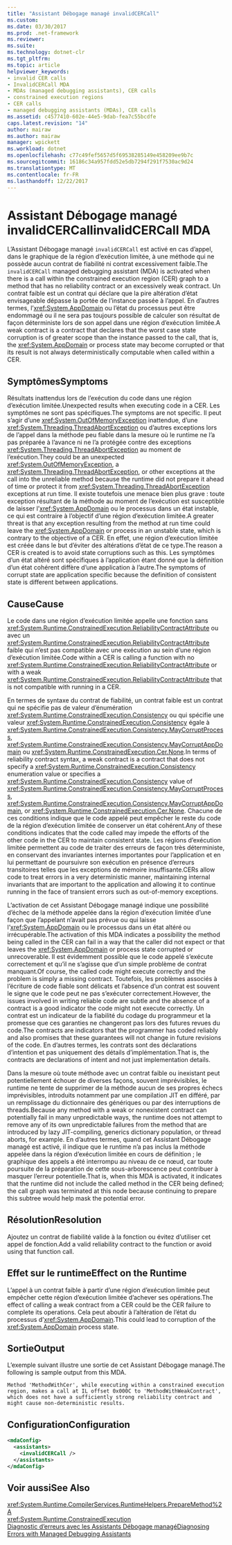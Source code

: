 ```yaml
---
title: "Assistant Débogage managé invalidCERCall"
ms.custom: 
ms.date: 03/30/2017
ms.prod: .net-framework
ms.reviewer: 
ms.suite: 
ms.technology: dotnet-clr
ms.tgt_pltfrm: 
ms.topic: article
helpviewer_keywords:
- invalid CER calls
- InvalidCERCall MDA
- MDAs (managed debugging assistants), CER calls
- constrained execution regions
- CER calls
- managed debugging assistants (MDAs), CER calls
ms.assetid: c4577410-602e-44e5-9dab-fea7c55bcdfe
caps.latest.revision: "14"
author: mairaw
ms.author: mairaw
manager: wpickett
ms.workload: dotnet
ms.openlocfilehash: c77c49fef5657d5f69538285149e458209ee9b7c
ms.sourcegitcommit: 16186c34a957fdd52e5db7294f291f7530ac9d24
ms.translationtype: MT
ms.contentlocale: fr-FR
ms.lasthandoff: 12/22/2017
---
```

# <a name="invalidcercall-mda"></a><span data-ttu-id="c4c64-102">Assistant Débogage managé invalidCERCall</span><span class="sxs-lookup"><span data-stu-id="c4c64-102">invalidCERCall MDA</span></span>
<span data-ttu-id="c4c64-103">L’Assistant Débogage managé `invalidCERCall` est activé en cas d’appel, dans le graphique de la région d’exécution limitée, à une méthode qui ne possède aucun contrat de fiabilité ni contrat excessivement faible.</span><span class="sxs-lookup"><span data-stu-id="c4c64-103">The `invalidCERCall` managed debugging assistant (MDA) is activated when there is a call within the constrained execution region (CER) graph to a method that has no reliability contract or an excessively weak contract.</span></span> <span data-ttu-id="c4c64-104">Un contrat faible est un contrat qui déclare que la pire altération d’état envisageable dépasse la portée de l’instance passée à l’appel. En d’autres termes, l’<xref:System.AppDomain> ou l’état du processus peut être endommagé ou il ne sera pas toujours possible de calculer son résultat de façon déterministe lors de son appel dans une région d’exécution limitée.</span><span class="sxs-lookup"><span data-stu-id="c4c64-104">A weak contract is a contract that declares that the worst case state corruption is of greater scope than the instance passed to the call, that is, the <xref:System.AppDomain> or process state may become corrupted or that its result is not always deterministically computable when called within a CER.</span></span>  
  
## <a name="symptoms"></a><span data-ttu-id="c4c64-105">Symptômes</span><span class="sxs-lookup"><span data-stu-id="c4c64-105">Symptoms</span></span>  
 <span data-ttu-id="c4c64-106">Résultats inattendus lors de l’exécution du code dans une région d’exécution limitée.</span><span class="sxs-lookup"><span data-stu-id="c4c64-106">Unexpected results when executing code in a CER.</span></span> <span data-ttu-id="c4c64-107">Les symptômes ne sont pas spécifiques.</span><span class="sxs-lookup"><span data-stu-id="c4c64-107">The symptoms are not specific.</span></span> <span data-ttu-id="c4c64-108">Il peut s’agir d’une <xref:System.OutOfMemoryException> inattendue, d’une <xref:System.Threading.ThreadAbortException> ou d’autres exceptions lors de l’appel dans la méthode peu fiable dans la mesure où le runtime ne l’a pas préparée à l’avance ni ne l’a protégée contre des exceptions <xref:System.Threading.ThreadAbortException> au moment de l’exécution.</span><span class="sxs-lookup"><span data-stu-id="c4c64-108">They could be an unexpected <xref:System.OutOfMemoryException>, a <xref:System.Threading.ThreadAbortException>, or other exceptions at the call into the unreliable method because the runtime did not prepare it ahead of time or protect it from <xref:System.Threading.ThreadAbortException> exceptions at run time.</span></span> <span data-ttu-id="c4c64-109">Il existe toutefois une menace bien plus grave : toute exception résultant de la méthode au moment de l’exécution est susceptible de laisser l’<xref:System.AppDomain> ou le processus dans un état instable, ce qui est contraire à l’objectif d’une région d’exécution limitée.</span><span class="sxs-lookup"><span data-stu-id="c4c64-109">A greater threat is that any exception resulting from the method at run time could leave the <xref:System.AppDomain> or process in an unstable state, which is contrary to the objective of a CER.</span></span> <span data-ttu-id="c4c64-110">En effet, une région d’exécution limitée est créée dans le but d’éviter des altérations d’état de ce type.</span><span class="sxs-lookup"><span data-stu-id="c4c64-110">The reason a CER is created is to avoid state corruptions such as this.</span></span> <span data-ttu-id="c4c64-111">Les symptômes d’un état altéré sont spécifiques à l’application étant donné que la définition d’un état cohérent diffère d’une application à l’autre.</span><span class="sxs-lookup"><span data-stu-id="c4c64-111">The symptoms of corrupt state are application specific because the definition of consistent state is different between applications.</span></span>  
  
## <a name="cause"></a><span data-ttu-id="c4c64-112">Cause</span><span class="sxs-lookup"><span data-stu-id="c4c64-112">Cause</span></span>  
 <span data-ttu-id="c4c64-113">Le code dans une région d’exécution limitée appelle une fonction sans <xref:System.Runtime.ConstrainedExecution.ReliabilityContractAttribute> ou avec un <xref:System.Runtime.ConstrainedExecution.ReliabilityContractAttribute> faible qui n’est pas compatible avec une exécution au sein d’une région d’exécution limitée.</span><span class="sxs-lookup"><span data-stu-id="c4c64-113">Code within a CER is calling a function with no <xref:System.Runtime.ConstrainedExecution.ReliabilityContractAttribute> or with a weak <xref:System.Runtime.ConstrainedExecution.ReliabilityContractAttribute> that is not compatible with running in a CER.</span></span>  
  
 <span data-ttu-id="c4c64-114">En termes de syntaxe du contrat de fiabilité, un contrat faible est un contrat qui ne spécifie pas de valeur d’énumération <xref:System.Runtime.ConstrainedExecution.Consistency> ou qui spécifie une valeur <xref:System.Runtime.ConstrainedExecution.Consistency> égale à <xref:System.Runtime.ConstrainedExecution.Consistency.MayCorruptProcess>, <xref:System.Runtime.ConstrainedExecution.Consistency.MayCorruptAppDomain> ou <xref:System.Runtime.ConstrainedExecution.Cer.None>.</span><span class="sxs-lookup"><span data-stu-id="c4c64-114">In terms of reliability contract syntax, a weak contract is a contract that does not specify a <xref:System.Runtime.ConstrainedExecution.Consistency> enumeration value or specifies a <xref:System.Runtime.ConstrainedExecution.Consistency> value of <xref:System.Runtime.ConstrainedExecution.Consistency.MayCorruptProcess>, <xref:System.Runtime.ConstrainedExecution.Consistency.MayCorruptAppDomain>, or <xref:System.Runtime.ConstrainedExecution.Cer.None>.</span></span> <span data-ttu-id="c4c64-115">Chacune de ces conditions indique que le code appelé peut empêcher le reste du code de la région d’exécution limitée de conserver un état cohérent.</span><span class="sxs-lookup"><span data-stu-id="c4c64-115">Any of these conditions indicates that the code called may impede the efforts of the other code in the CER to maintain consistent state.</span></span>  <span data-ttu-id="c4c64-116">Les régions d’exécution limitée permettent au code de traiter des erreurs de façon très déterministe, en conservant des invariantes internes importantes pour l’application et en lui permettant de poursuivre son exécution en présence d’erreurs transitoires telles que les exceptions de mémoire insuffisante.</span><span class="sxs-lookup"><span data-stu-id="c4c64-116">CERs allow code to treat errors in a very deterministic manner, maintaining internal invariants that are important to the application and allowing it to continue running in the face of transient errors such as out-of-memory exceptions.</span></span>  
  
 <span data-ttu-id="c4c64-117">L’activation de cet Assistant Débogage managé indique une possibilité d’échec de la méthode appelée dans la région d’exécution limitée d’une façon que l’appelant n’avait pas prévue ou qui laisse l’<xref:System.AppDomain> ou le processus dans un état altéré ou irrécupérable.</span><span class="sxs-lookup"><span data-stu-id="c4c64-117">The activation of this MDA indicates a possibility the method being called in the CER can fail in a way that the caller did not expect or that leaves the <xref:System.AppDomain> or process state corrupted or unrecoverable.</span></span> <span data-ttu-id="c4c64-118">Il est évidemment possible que le code appelé s’exécute correctement et qu’il ne s’agisse que d’un simple problème de contrat manquant.</span><span class="sxs-lookup"><span data-stu-id="c4c64-118">Of course, the called code might execute correctly and the problem is simply a missing contract.</span></span> <span data-ttu-id="c4c64-119">Toutefois, les problèmes associés à l’écriture de code fiable sont délicats et l’absence d’un contrat est souvent le signe que le code peut ne pas s’exécuter correctement.</span><span class="sxs-lookup"><span data-stu-id="c4c64-119">However, the issues involved in writing reliable code are subtle and the absence of a contract is a good indicator the code might not execute correctly.</span></span> <span data-ttu-id="c4c64-120">Un contrat est un indicateur de la fiabilité du codage du programmeur et la promesse que ces garanties ne changeront pas lors des futures revues du code.</span><span class="sxs-lookup"><span data-stu-id="c4c64-120">The contracts are indicators that the programmer has coded reliably and also promises that these guarantees will not change in future revisions of the code.</span></span>  <span data-ttu-id="c4c64-121">En d’autres termes, les contrats sont des déclarations d’intention et pas uniquement des détails d’implémentation.</span><span class="sxs-lookup"><span data-stu-id="c4c64-121">That is, the contracts are declarations of intent and not just implementation details.</span></span>  
  
 <span data-ttu-id="c4c64-122">Dans la mesure où toute méthode avec un contrat faible ou inexistant peut potentiellement échouer de diverses façons, souvent imprévisibles, le runtime ne tente de supprimer de la méthode aucun de ses propres échecs imprévisibles, introduits notamment par une compilation JIT en différé, par un remplissage du dictionnaire des génériques ou par des interruptions de threads.</span><span class="sxs-lookup"><span data-stu-id="c4c64-122">Because any method with a weak or nonexistent contract can potentially fail in many unpredictable ways, the runtime does not attempt to remove any of its own unpredictable failures from the method  that are introduced by lazy JIT-compiling, generics dictionary population, or thread aborts, for example.</span></span> <span data-ttu-id="c4c64-123">En d’autres termes, quand cet Assistant Débogage managé est activé, il indique que le runtime n’a pas inclus la méthode appelée dans la région d’exécution limitée en cours de définition ; le graphique des appels a été interrompu au niveau de ce nœud, car toute poursuite de la préparation de cette sous-arborescence peut contribuer à masquer l’erreur potentielle.</span><span class="sxs-lookup"><span data-stu-id="c4c64-123">That is, when this MDA is activated, it indicates that the runtime did not include the called method in the CER being defined; the call graph was terminated at this node because continuing to prepare this subtree would help mask the potential error.</span></span>  
  
## <a name="resolution"></a><span data-ttu-id="c4c64-124">Résolution</span><span class="sxs-lookup"><span data-stu-id="c4c64-124">Resolution</span></span>  
 <span data-ttu-id="c4c64-125">Ajoutez un contrat de fiabilité valide à la fonction ou évitez d’utiliser cet appel de fonction.</span><span class="sxs-lookup"><span data-stu-id="c4c64-125">Add a valid reliability contract to the function or avoid using that function call.</span></span>  
  
## <a name="effect-on-the-runtime"></a><span data-ttu-id="c4c64-126">Effet sur le runtime</span><span class="sxs-lookup"><span data-stu-id="c4c64-126">Effect on the Runtime</span></span>  
 <span data-ttu-id="c4c64-127">L’appel à un contrat faible à partir d’une région d’exécution limitée peut empêcher cette région d’exécution limitée d’achever ses opérations.</span><span class="sxs-lookup"><span data-stu-id="c4c64-127">The effect of calling a weak contract from a CER could be the CER failure to complete its operations.</span></span> <span data-ttu-id="c4c64-128">Cela peut aboutir à l’altération de l’état du processus d’<xref:System.AppDomain>.</span><span class="sxs-lookup"><span data-stu-id="c4c64-128">This could lead to corruption of the <xref:System.AppDomain> process state.</span></span>  
  
## <a name="output"></a><span data-ttu-id="c4c64-129">Sortie</span><span class="sxs-lookup"><span data-stu-id="c4c64-129">Output</span></span>  
 <span data-ttu-id="c4c64-130">L’exemple suivant illustre une sortie de cet Assistant Débogage managé.</span><span class="sxs-lookup"><span data-stu-id="c4c64-130">The following is sample output from this MDA.</span></span>  
  
 `Method 'MethodWithCer', while executing within a constrained execution region, makes a call at IL offset 0x000C to 'MethodWithWeakContract', which does not have a sufficiently strong reliability contract and might cause non-deterministic results.`  
  
## <a name="configuration"></a><span data-ttu-id="c4c64-131">Configuration</span><span class="sxs-lookup"><span data-stu-id="c4c64-131">Configuration</span></span>  
  
```xml  
<mdaConfig>  
  <assistants>  
    <invalidCERCall />  
  </assistants>  
</mdaConfig>  
```  
  
## <a name="see-also"></a><span data-ttu-id="c4c64-132">Voir aussi</span><span class="sxs-lookup"><span data-stu-id="c4c64-132">See Also</span></span>  
 <xref:System.Runtime.CompilerServices.RuntimeHelpers.PrepareMethod%2A>  
 <xref:System.Runtime.ConstrainedExecution>  
 [<span data-ttu-id="c4c64-133">Diagnostic d’erreurs avec les Assistants Débogage managé</span><span class="sxs-lookup"><span data-stu-id="c4c64-133">Diagnosing Errors with Managed Debugging Assistants</span></span>](../../../docs/framework/debug-trace-profile/diagnosing-errors-with-managed-debugging-assistants.md)

